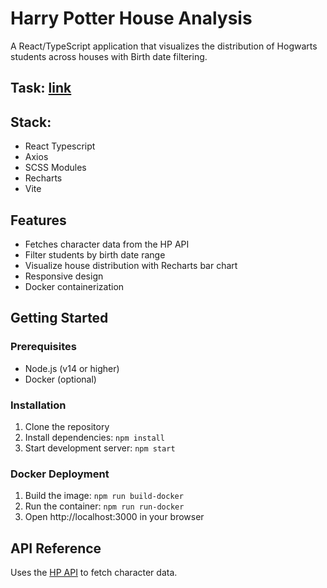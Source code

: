 # Harry Potter House Analysis

A React/TypeScript application that visualizes the distribution of Hogwarts students across houses with Birth date filtering.

## Task: [link](https://drive.google.com/file/d/1X3GY50LcE8vCdzcEA-S9aRzF1xYJO9XS/view?pli=1)

## Stack:

- React Typescript
- Axios
- SCSS Modules
- Recharts
- Vite

## Features

- Fetches character data from the HP API
- Filter students by birth date range
- Visualize house distribution with Recharts bar chart
- Responsive design
- Docker containerization

## Getting Started

### Prerequisites

- Node.js (v14 or higher)
- Docker (optional)

### Installation

1. Clone the repository
2. Install dependencies: `npm install`
3. Start development server: `npm start`

### Docker Deployment

1. Build the image: `npm run build-docker`
2. Run the container: `npm run run-docker`
3. Open http://localhost:3000 in your browser

## API Reference

Uses the [HP API](https://hp-api.onrender.com/) to fetch character data.
